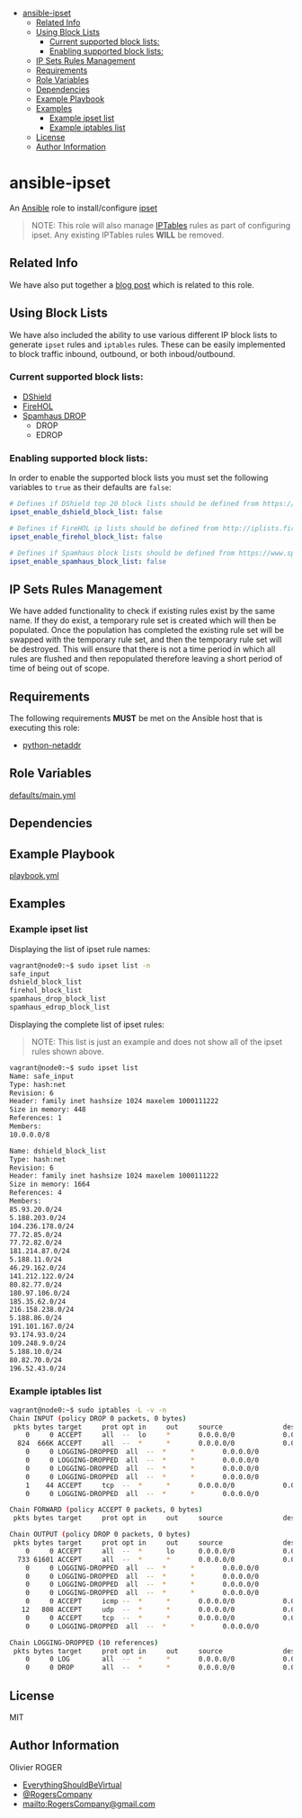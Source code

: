 <!-- START doctoc generated TOC please keep comment here to allow auto update -->

<!-- DON'T EDIT THIS SECTION, INSTEAD RE-RUN doctoc TO UPDATE -->

<!-- DON'T EDIT THIS SECTION, INSTEAD RE-RUN doctoc TO UPDATE -->

-   [ansible-ipset](#ansible-ipset)
    -   [Related Info](#related-info)
    -   [Using Block Lists](#using-block-lists)
        -   [Current supported block lists:](#current-supported-block-lists)
        -   [Enabling supported block lists:](#enabling-supported-block-lists)
    -   [IP Sets Rules Management](#ip-sets-rules-management)
    -   [Requirements](#requirements)
    -   [Role Variables](#role-variables)
    -   [Dependencies](#dependencies)
    -   [Example Playbook](#example-playbook)
    -   [Examples](#examples)
        -   [Example ipset list](#example-ipset-list)
        -   [Example iptables list](#example-iptables-list)
    -   [License](#license)
    -   [Author Information](#author-information)

<!-- END doctoc generated TOC please keep comment here to allow auto update -->

# ansible-ipset

An [Ansible](https://www.ansible.com) role to install/configure [ipset](http://ipset.netfilter.org/)

> NOTE: This role will also manage [IPTables](http://netfilter.org/projects/iptables/index.html)
> rules as part of configuring ipset. Any existing IPTables rules **WILL** be
> removed.

## Related Info

We have also put together a [blog post](http://everythingshouldbevirtual.com/automation/ansible-ip-sets-and-dshield-block-list/)
which is related to this role.

## Using Block Lists

We have also included the ability to use various different IP block lists to
generate `ipset` rules and `iptables` rules. These can be easily implemented to
block traffic inbound, outbound, or both inboud/outbound.

### Current supported block lists:

-   [DShield](https://www.dshield.org/)
-   [FireHOL](http://iplists.firehol.org/)
-   [Spamhaus DROP](https://www.spamhaus.org/faq/section/DROP%20FAQ)
    -   DROP
    -   EDROP

### Enabling supported block lists:

In order to enable the supported block lists you must set the following variables
to `true` as their defaults are `false`:

```yaml
# Defines if DShield top 20 block lists should be defined from https://www.dshield.org/block.txt
ipset_enable_dshield_block_list: false

# Defines if FireHOL ip lists should be defined from http://iplists.firehol.org/
ipset_enable_firehol_block_list: false

# Defines if Spamhaus block lists should be defined from https://www.spamhaus.org/drop/
ipset_enable_spamhaus_block_list: false
```

## IP Sets Rules Management

We have added functionality to check if existing rules exist by the same name. If
they do exist, a temporary rule set is created which will then be populated. Once
the population has completed the existing rule set will be swapped with the
temporary rule set, and then the temporary rule set will be destroyed. This will
ensure that there is not a time period in which all rules are flushed and then
repopulated therefore leaving a short period of time of being out of scope.

## Requirements

The following requirements **MUST** be met on the Ansible host that is executing
this role:

-   [python-netaddr](https://pypi.python.org/pypi/netaddr)

## Role Variables

[defaults/main.yml](defaults/main.yml)

## Dependencies

## Example Playbook

[playbook.yml](./playbook.yml)

## Examples

### Example ipset list

Displaying the list of ipset rule names:

```bash
vagrant@node0:~$ sudo ipset list -n
safe_input
dshield_block_list
firehol_block_list
spamhaus_drop_block_list
spamhaus_edrop_block_list
```

Displaying the complete list of ipset rules:

> NOTE: This list is just an example and does not show all of the ipset rules
> shown above.

```bash
vagrant@node0:~$ sudo ipset list
Name: safe_input
Type: hash:net
Revision: 6
Header: family inet hashsize 1024 maxelem 1000111222
Size in memory: 448
References: 1
Members:
10.0.0.0/8

Name: dshield_block_list
Type: hash:net
Revision: 6
Header: family inet hashsize 1024 maxelem 1000111222
Size in memory: 1664
References: 4
Members:
85.93.20.0/24
5.188.203.0/24
104.236.178.0/24
77.72.85.0/24
77.72.82.0/24
181.214.87.0/24
5.188.11.0/24
46.29.162.0/24
141.212.122.0/24
80.82.77.0/24
180.97.106.0/24
185.35.62.0/24
216.158.238.0/24
5.188.86.0/24
191.101.167.0/24
93.174.93.0/24
109.248.9.0/24
5.188.10.0/24
80.82.70.0/24
196.52.43.0/24
```

### Example iptables list

```bash
vagrant@node0:~$ sudo iptables -L -v -n
Chain INPUT (policy DROP 0 packets, 0 bytes)
 pkts bytes target     prot opt in     out     source               destination
    0     0 ACCEPT     all  --  lo     *       0.0.0.0/0            0.0.0.0/0
  824  666K ACCEPT     all  --  *      *       0.0.0.0/0            0.0.0.0/0            ctstate RELATED,ESTABLISHED
    0     0 LOGGING-DROPPED  all  --  *      *       0.0.0.0/0            0.0.0.0/0            match-set dshield_block_list src
    0     0 LOGGING-DROPPED  all  --  *      *       0.0.0.0/0            0.0.0.0/0            match-set firehol_block_list src
    0     0 LOGGING-DROPPED  all  --  *      *       0.0.0.0/0            0.0.0.0/0            match-set spamhaus_drop_block_list src
    0     0 LOGGING-DROPPED  all  --  *      *       0.0.0.0/0            0.0.0.0/0            match-set spamhaus_edrop_block_list src
    1    44 ACCEPT     tcp  --  *      *       0.0.0.0/0            0.0.0.0/0            multiport dports 22,2202,2222 ctstate NEW match-set safe_input src
    0     0 LOGGING-DROPPED  all  --  *      *       0.0.0.0/0            0.0.0.0/0

Chain FORWARD (policy ACCEPT 0 packets, 0 bytes)
 pkts bytes target     prot opt in     out     source               destination

Chain OUTPUT (policy DROP 0 packets, 0 bytes)
 pkts bytes target     prot opt in     out     source               destination
    0     0 ACCEPT     all  --  *      lo      0.0.0.0/0            0.0.0.0/0
  733 61601 ACCEPT     all  --  *      *       0.0.0.0/0            0.0.0.0/0            ctstate ESTABLISHED
    0     0 LOGGING-DROPPED  all  --  *      *       0.0.0.0/0            0.0.0.0/0            match-set dshield_block_list dst
    0     0 LOGGING-DROPPED  all  --  *      *       0.0.0.0/0            0.0.0.0/0            match-set firehol_block_list dst
    0     0 LOGGING-DROPPED  all  --  *      *       0.0.0.0/0            0.0.0.0/0            match-set spamhaus_drop_block_list dst
    0     0 LOGGING-DROPPED  all  --  *      *       0.0.0.0/0            0.0.0.0/0            match-set spamhaus_edrop_block_list dst
    0     0 ACCEPT     icmp --  *      *       0.0.0.0/0            0.0.0.0/0            ctstate NEW
   12   808 ACCEPT     udp  --  *      *       0.0.0.0/0            0.0.0.0/0            multiport dports 53,123 ctstate NEW
    0     0 ACCEPT     tcp  --  *      *       0.0.0.0/0            0.0.0.0/0            multiport dports 22,80,443 ctstate NEW
    0     0 LOGGING-DROPPED  all  --  *      *       0.0.0.0/0            0.0.0.0/0

Chain LOGGING-DROPPED (10 references)
 pkts bytes target     prot opt in     out     source               destination
    0     0 LOG        all  --  *      *       0.0.0.0/0            0.0.0.0/0            limit: avg 2/min burst 5 LOG flags 0 level 4 prefix "IPTables-Dropped: "
    0     0 DROP       all  --  *      *       0.0.0.0/0            0.0.0.0/0
```

## License

MIT

## Author Information

Olivier ROGER

-   [EverythingShouldBeVirtual](http://everythingshouldbevirtual.com)
-   [@RogersCompany](https://www.twitter.com/RogersCompany)
-   <mailto:RogersCompany@gmail.com>
